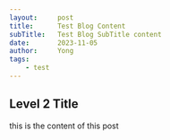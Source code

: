 ```yaml
---
layout: 	post
title: 		Test Blog Content
subTitle: 	Test Blog SubTitle content
date: 		2023-11-05
author:     Yong
tags:
    - test
---
```


## Level 2 Title

this is the content of this post
